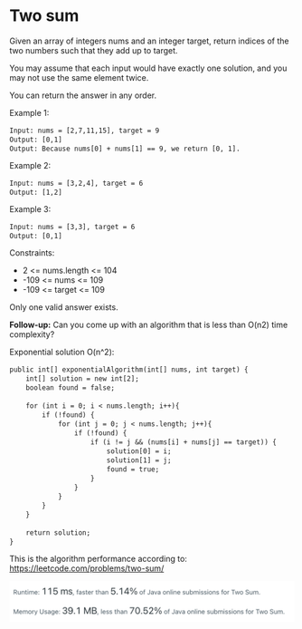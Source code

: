 # Two sum

Given an array of integers nums and an integer target, return indices of the two numbers such that they add up to target.

You may assume that each input would have exactly one solution, and you may not use the same element twice.

You can return the answer in any order.



Example 1:

    Input: nums = [2,7,11,15], target = 9
    Output: [0,1]
    Output: Because nums[0] + nums[1] == 9, we return [0, 1].

Example 2:

    Input: nums = [3,2,4], target = 6
    Output: [1,2]

Example 3:

    Input: nums = [3,3], target = 6
    Output: [0,1]


Constraints:

- 2 <= nums.length <= 104
- -109 <= nums <= 109
- -109 <= target <= 109

Only one valid answer exists.


**Follow-up:** Can you come up with an algorithm that is less than O(n2) time complexity?

Exponential solution O(n^2):

    public int[] exponentialAlgorithm(int[] nums, int target) {
        int[] solution = new int[2];
        boolean found = false;

        for (int i = 0; i < nums.length; i++){
            if (!found) {
                for (int j = 0; j < nums.length; j++){
                    if (!found) {
                        if (i != j && (nums[i] + nums[j] == target)) {
                            solution[0] = i;
                            solution[1] = j;
                            found = true;
                        }
                    }
                }
            }
        }

        return solution;
    }

This is the algorithm performance according to: https://leetcode.com/problems/two-sum/

![](exponentialPerformance.png)